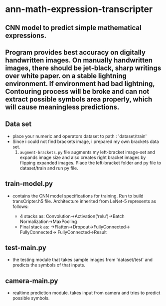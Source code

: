 # ann-math-expression-transcripter
CNN model to predict simple mathematical expressions.
---
Program provides best accuracy on digitally handwritten images. On manually handwritten images, there should be jet-black, sharp writings over white paper. __on a stable lightning environment__. If environment had bad lightning, Contouring process will be broke and can not extract possible symbols area properly, which will cause meaningless predictions.
---
## Data set
  - place your numeric and operators dataset to path : 'dataset/train'
  - Since i could not find brackets image, i prepared my own brackets data set.
    1. `augment-brackets.py` file augments my left-bracket image-set and expands image size and also creates right bracket images by flipping expanded images. Place the left-bracket folder and py file to dataset/train and run py file.

## train-model.py
  - contains the CNN model specifications for training. Run to build transCripter.h5 file. Architecture inherited from LeNet-5 represents as follows:

    * 4 stacks as:
      Convolution→Activation(‘relu’)→Batch Normalization→MaxPooling
    * Final stack as:
	  →Flatten→Dropout→FullyConnected→ FullyConnected→ FullyConnected→Result

## test-main.py
  - the testing module that takes sample images from 'dataset/test' and predicts the symbols of that inputs.

## camera-main.py
  - realtime prediction module. takes input from camera and tries to predict possible symbols.


